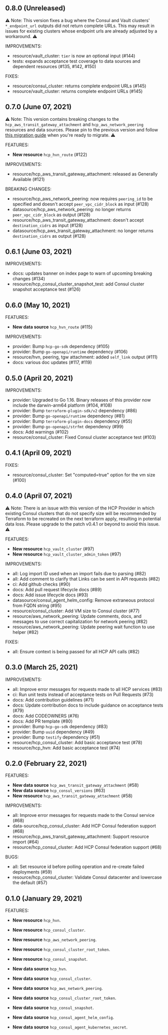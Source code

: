 ## 0.8.0 (Unreleased)

⚠️ Note: This version fixes a bug where the Consul and Vault clusters' `*_endpoint_url` outputs did not return complete URLs. This may result in issues for existing clusters whose endpoint urls are already adjusted by a workaround. ⚠️

IMPROVEMENTS:
* resource/vault_cluster: `tier` is now an optional input (#144)
* tests: expands acceptance test coverage to data sources and dependent resources (#135, #142, #150)

FIXES:
* resource/consul_cluster: returns complete endpoint URLs (#145)
* resource/vault_cluster: returns complete endpoint URLs (#145)

## 0.7.0 (June 07, 2021)

⚠️ Note: This version contains breaking changes to the `hcp_aws_transit_gateway_attachment` and `hcp_aws_network_peering` resources and data sources. Please pin to the previous version and follow [this migration guide](https://github.com/hashicorp/terraform-provider-hcp/pull/128) when you're ready to migrate. ⚠️

FEATURES:
* **New resource** `hcp_hvn_route` (#122)

IMPROVEMENTS:
* resource/hcp_aws_transit_gateway_attachment: released as Generally Available (#121)

BREAKING CHANGES:
* resource/hcp_aws_network_peering: now requires `peering_id` to be specified and doesn't accept `peer_vpc_cidr_block` as input (#128)
* datasource/hcp_aws_network_peering: no longer returns `peer_vpc_cidr_block` as output (#128)
* resource/hcp_aws_transit_gateway_attachment: doesn't accept `destination_cidrs` as input (#128)
* datasource/hcp_aws_transit_gateway_attachment: no longer returns `destination_cidrs` as output (#128)

## 0.6.1 (June 03, 2021)

IMPROVEMENTS:
* docs: updates banner on index page to warn of upcoming breaking changes (#134)
* resource/hcp_consul_cluster_snapshot_test: add Consul cluster snapshot acceptance test (#126)

## 0.6.0 (May 10, 2021)

FEATURES:
* **New data source** `hcp_hvn_route` (#115)

IMPROVEMENTS:
* provider: Bump `hcp-go-sdk` dependency (#105)
* provider: Bump `go-openapi/runtime` dependency (#106)
* resource/hvn, peering, tgw attachment: added `self_link` output (#111)
* docs: various doc updates (#117, #119)

## 0.5.0 (April 20, 2021)

IMPROVEMENTS:
* provider: Upgraded to Go 1.16. Binary releases of this provider now include the darwin-arm64 platform (#104, #108)
* provider: Bump `terraform-plugin-sdk/v2` dependency (#86)
* provider: Bump `go-openapi/runtime` dependency (#81)
* provider: Bump `terraform-plugin-docs` dependency (#55)
* provider: Bump `go-openapi/strfmt` dependency (#99)
* docs: Add warnings (#102)
* resource/consul_cluster: Fixed Consul cluster acceptance test (#103)

## 0.4.1 (April 09, 2021)

FIXES:
* resource/consul_cluster: Set "computed=true" option for the vm size (#100)

## 0.4.0 (April 07, 2021)

⚠️ Note: There is an issue with this version of the HCP Provider in which existing Consul clusters that do not specify size will be recommended by Terraform to be recreated on the next terraform apply, resulting in potential data loss. Please upgrade to the patch v0.4.1 or beyond to avoid this issue. ⚠️

FEATURES:
* **New resource** `hcp_vault_cluster` (#97)
* **New resource** `hcp_vault_cluster_admin_token` (#97)

IMPROVEMENTS:
* all: Log import ID used when an import fails due to parsing (#82)
* all: Add comment to clarify that Links can be sent in API requests (#82)
* ci: Add github checks (#90)
* docs: Add pull request lifecycle docs (#89)
* docs: Add issue lifecycle docs (#93)
* datasource/consul_agent_helm_config: Remove extraneous protocol from FQDN string (#95)
* resource/consul_cluster: Add VM size to Consul cluster (#77)
* resource/aws_network_peering: Update comments, docs, and messages to use correct capitalization for network peering (#82)
* resource/aws_network_peering: Update peering wait function to use helper (#82)

FIXES:
* all: Ensure context is being passed for all HCP API calls (#82)

## 0.3.0 (March 25, 2021)

IMPROVEMENTS:
* all: Improve error messages for requests made to all HCP services (#83)
* ci: Run unit tests instead of acceptance tests on Pull Requests (#73)
* docs: Add contribution guidelines (#71)
* docs: Update contribution docs to include guidance on acceptance tests (#79)
* docs: Add CODEOWNERS (#76)
* docs: Add PR template (#80)
* provider: Bump `hcp-go-sdk` dependency (#83)
* provider: Bump `uuid` dependency (#49)
* provider: Bump `testify` dependency (#51)
* resource/hcp_consul_cluster: Add basic acceptance test (#78)
* resource/hcp_hvn: Add basic acceptance test (#74)

## 0.2.0 (February 22, 2021)

FEATURES:
* **New data source** `hcp_aws_transit_gateway_attachment` (#58)
* **New data source** `hcp_consul_versions` (#63)
* **New resource** `hcp_aws_transit_gateway_attachment` (#58)

IMPROVEMENTS:
* all: Improve error messages for requests made to the Consul service (#68)
* data-source/hcp_consul_cluster: Add HCP Consul federation support (#68)
* resource/hcp_aws_transit_gateway_attachment: Support resource import (#64)
* resource/hcp_consul_cluster: Add HCP Consul federation support (#68)

BUGS:
* all: Set resource id before polling operation and re-create failed deployments (#59)
* resource/hcp_consul_cluster: Validate Consul datacenter and lowercase the default (#57)

## 0.1.0 (January 29, 2021)

FEATURES:
* **New resource** `hcp_hvn`.
* **New resource** `hcp_consul_cluster`.
* **New resource** `hcp_aws_network_peering`.
* **New resource** `hcp_consul_cluster_root_token`.
* **New resource** `hcp_consul_snapshot`.

* **New data source** `hcp_hvn`.
* **New data source** `hcp_consul_cluster`.
* **New data source** `hcp_aws_network_peering`.
* **New data source** `hcp_consul_cluster_root_token`.
* **New data source** `hcp_consul_snapshot`.
* **New data source** `hcp_consul_agent_helm_config`.
* **New data source** `hcp_consul_agent_kubernetes_secret`.
